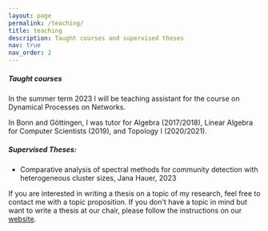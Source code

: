 ```yaml
---
layout: page
permalink: /teaching/
title: teaching
description: Taught courses and supervised theses
nav: true
nav_order: 2
---
```


##### Taught courses
In the summer term 2023 I will be teaching assistant for the course on Dynamical Processes on Networks.

In Bonn and Göttingen, I was tutor for Algebra (2017/2018), Linear Algebra for Computer Scientists (2019), and Topology I (2020/2021).

##### Supervised Theses:
<ul>
    <li> Comparative analysis of spectral methods for community detection with heterogeneous cluster sizes, Jana Hauer, 2023</li>
</ul>

If you are interested in writing a thesis on a topic of my research, feel free to contact me with a topic proposition. If you don't have a topic in mind but want to write a thesis at our chair, please follow the instructions on our <a href='https://www.netsci.rwth-aachen.de/cms/netsci/Studium/~lzyay/research-papers-and-theses/lidx/1/'>website</a>.

